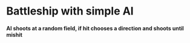 # Battleship with simple AI

#### AI shoots at a random field, if hit chooses a direction and shoots until mishit
